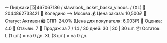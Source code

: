 ✏ Пиджаки
🆔 467067186 / slavalook_jacket_baska_vinous. / (XL)
🎹 2044862733421
🚛 Коледино ⟶ Москва
💰 Цена заказа: 10,500₽
📅 Статус: Активен
🛍 СПП: 24.0% (Цена для покупателя: 6,003₽)
🌟 Оценка: 4.0
💬 Отзывы: 7
📖 Продаж за 7 / 14 / 30 дней:
        30 | 30 | 30 шт.
📦 Остаток:
        L (1 шт.) ≈ на 0 дн.
        XL (3 шт.) ≈ на 0 дн.
